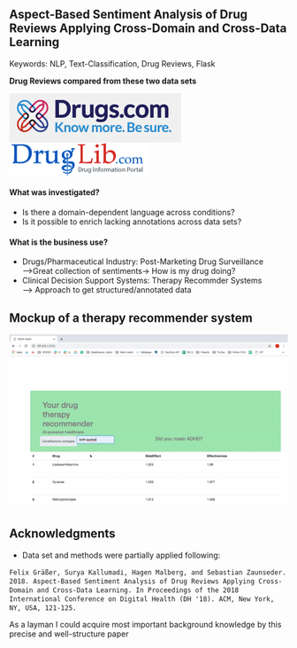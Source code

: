 ## Aspect-Based Sentiment Analysis of Drug Reviews Applying Cross-Domain and Cross-Data Learning
Keywords: NLP, Text-Classification, Drug Reviews, Flask<br>
<p align="left">
  <b>Drug Reviews compared from these two data sets</b>
</p>

<img src="https://github.com/PaulineBru/Aspect-Based-Sentiment-Mining/blob/master/Drugs.Com_LOGO.png" align="center"
     title="LogoDrugscom">
<img src="https://github.com/PaulineBru/Aspect-Based-Sentiment-Mining/blob/master/Drugs_Lib.png" align="center"
     title="LogoDrugsLib">     
     

#### What was investigated?
* Is there a domain-dependent language across conditions?
* Is it possible to enrich lacking annotations across data sets?

#### What is the business use?
- Drugs/Pharmaceutical Industry: Post-Marketing Drug Surveillance<br> 
-->Great collection of sentiments-> How is my drug doing?
- Clinical Decision Support Systems: Therapy Recommder Systems <br> 
--> Approach to get structured/annotated data

## Mockup of a therapy recommender system

![Usage of TRS](https://github.com/PaulineBru/Aspect-Based-Sentiment-Mining/blob/master/Therapy%20_Recommender.gif)



## Acknowledgments

*  Data set and methods were partially applied following:
```
Felix Gräßer, Surya Kallumadi, Hagen Malberg, and Sebastian Zaunseder. 2018. Aspect-Based Sentiment Analysis of Drug Reviews Applying Cross-Domain and Cross-Data Learning. In Proceedings of the 2018 International Conference on Digital Health (DH '18). ACM, New York, NY, USA, 121-125.
```
As a layman I could  acquire  most important background knowledge by this precise and well-structure paper

